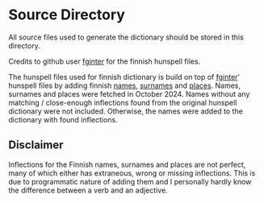 # Source Directory

All source files used to generate the dictionary should be stored in this directory.

Credits to github user [fginter](https://github.com/fginter/hunspell-fi) for the finnish hunspell files.

The hunspell files used for finnish dictionary is build on top of [fginter](https://github.com/fginter/hunspell-fi)' hunspell files by adding finnish [names](https://www.avoindata.fi/data/fi/dataset/none), [surnames](https://www.avoindata.fi/data/fi/dataset/none) and [places](https://www.maanmittauslaitos.fi/nimiston-kyselypalvelu-ogc-api). Names, surnames and places were fetched in October 2024. Names without any matching / close-enough inflections found from the original hunspell dictionary were not included. Otherwise, the names were added to the dictionary with found inflections.

## Disclaimer
Inflections for the Finnish names, surnames and places are not perfect, many of which either has extraneous, wrong or missing inflections. This is due to programmatic nature of adding them and I personally hardly know the difference between a verb and an adjective.

<!--- cspell:ignore fginter --->
